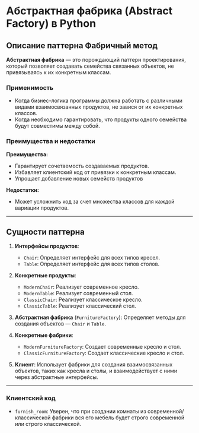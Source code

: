 # Абстрактная фабрика (Abstract Factory) в Python

## Описание паттерна Фабричный метод

**Абстрактная фабрика** — это порождающий паттерн проектирования, который позволяет создавать семейства связанных объектов, не привязываясь к их конкретным классам.

### Применимость

- Когда бизнес-логика программы должна работать с различными видами взаимосвязанных продуктов, не завися от их конкретных классов.
- Когда необходимо гарантировать, что продукты одного семейства будут совместимы между собой.

### Преимущества и недостатки

**Преимущества:**

* Гарантирует сочетаемость создаваемых продуктов.
* Избавляет клиентский код от привязки к конкретным классам.
* Упрощает добавление новых семейств продуктов

**Недостатки:**
- Может усложнить код за счет множества классов для каждой вариации продуктов.

---

## Сущности паттерна

1. **Интерфейсы продуктов**:
   - `Chair`: Определяет интерфейс для всех типов кресел.
   - `Table`: Определяет интерфейс для всех типов столов.

2. **Конкретные продукты**:
   - `ModernChair`: Реализует современное кресло.
   - `ModernTable`: Реализует современный стол.
   - `ClassicChair`: Реализует классическое кресло.
   - `ClassicTable`: Реализует классический стол.

3. **Абстрактная фабрика** (`FurnitureFactory`): Определяет методы для создания объектов — `Chair` и `Table`.

4. **Конкретные фабрики**:
   - `ModernFurnitureFactory`: Создает современные кресло и стол.
   - `ClassicFurnitureFactory`: Создает классические кресло и стол.

5. **Клиент**: Использует фабрики для создания взаимосвязанных объектов, таких как кресла и столы, и взаимодействует с ними через абстрактные интерфейсы.

---


### Клиентский код

- `furnish_room`: Уверен, что при создании комнаты из современной/классической фабрики вся его мебель будет строго современной или строго классической.

